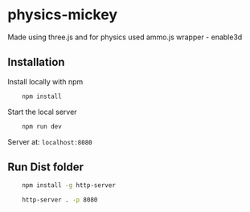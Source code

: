 # physics-mickey

Made using three.js and for physics used ammo.js wrapper - enable3d

## Installation

Install locally with npm

```bash
    npm install
```

Start the local server

```bash
    npm run dev
```

Server at: ``` localhost:8080 ```

## Run Dist folder

```bash
    npm install -g http-server
```

```bash
    http-server . -p 8080
```
